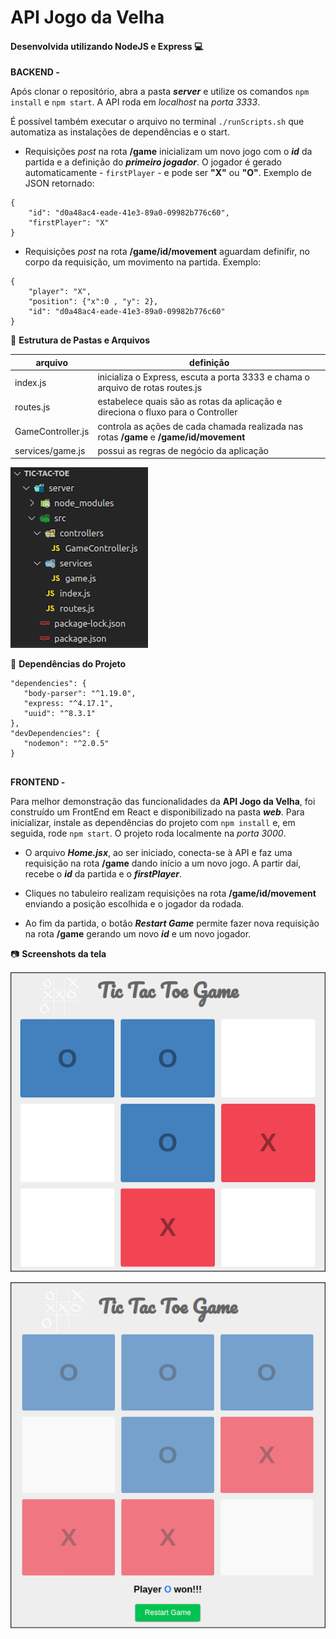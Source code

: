 # API Jogo da Velha

#### Desenvolvida utilizando NodeJS e Express  :computer:

**BACKEND -**


Após clonar o repositório, abra a pasta ***server*** e utilize os comandos ```npm install``` e ```npm start```. A API roda em *localhost* na *porta 3333*.

É possível também executar o arquivo no terminal ```./runScripts.sh``` que automatiza as instalações de dependências e o start.


- Requisições *post* na rota **/game** inicializam um novo jogo com o ***id*** da partida e a definição do ***primeiro jogador***. O jogador é gerado automaticamente - ```firstPlayer``` - e pode ser **"X"** ou **"O"**. Exemplo de JSON retornado:

```
{
 	"id": "d0a48ac4-eade-41e3-89a0-09982b776c60",
 	"firstPlayer": "X"
}
```


- Requisições *post* na rota **/game/id/movement** aguardam definifir, no corpo da requisição, um movimento na partida. Exemplo:
```
{
	"player": "X",
	"position": {"x":0 , "y": 2},
	"id": "d0a48ac4-eade-41e3-89a0-09982b776c60"
}
```

:open_file_folder: **Estrutura de Pastas e Arquivos**

arquivo | definição
------------ | -------------
index.js | inicializa o Express, escuta a porta 3333 e chama o arquivo de rotas routes.js
routes.js| estabelece quais são as rotas da aplicação e direciona o fluxo para o Controller
GameController.js| controla as ações de cada chamada realizada nas rotas **/game** e **/game/id/movement**
services/game.js| possui as regras de negócio da aplicação

![](/images/api-folders.png)

:wrench: **Dependências do Projeto**
```
"dependencies": {
   "body-parser": "^1.19.0",
   "express: "^4.17.1",
   "uuid": "^8.3.1"
},
"devDependencies": {
   "nodemon": "^2.0.5"
}
```
##

**FRONTEND -**

Para melhor demonstração das funcionalidades da **API Jogo da Velha**, foi construído um FrontEnd em React e disponibilizado na pasta ***web***. Para inicializar, instale as dependências do projeto com ```npm install``` e, em seguida, rode ```npm start```. O projeto roda localmente na *porta 3000*.

- O arquivo ***Home.jsx***, ao ser iniciado, conecta-se à API e faz uma requisição na rota **/game** dando início a um novo jogo. A partir daí, recebe o ***id*** da partida e o ***firstPlayer***.

- Cliques no tabuleiro realizam requisições na rota **/game/id/movement** enviando a posição escolhida e o jogador da rodada.

- Ao fim da partida, o botão ***Restart Game*** permite fazer nova requisição na rota **/game** gerando um novo ***id*** e um novo jogador.

:camera: **Screenshots da tela**

<p align="center"><img src="/images/game01.png"></p>

<p align="center"><img src="/images/game02.png"></p>


